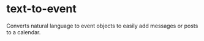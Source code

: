 # text-to-event
Converts natural language to event objects to easily add messages or posts to a calendar.